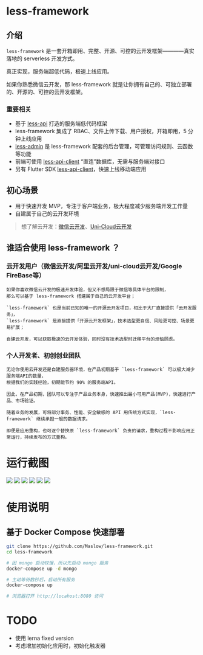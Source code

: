 # less-framework

## 介绍

`less-framework` 是一套开箱即用、完整、开源、可控的云开发框架————真实落地的 serverless 开发方式。

真正实现，服务端超低代码，极速上线应用。

如果你熟悉微信云开发，那 less-framework 就是让你拥有自己的、可独立部署的、开源的、可控的云开发框架。

### 重要相关
  - 基于 [less-api](https://github.com/Maslow/less-api) 打造的服务端低代码框架
  - less-framework 集成了 RBAC、文件上传下载、用户授权，开箱即用，5 分钟上线应用
  - [less-admin](https://github.com/Maslow/less-admin) 是 less-framework 配套的后台管理，可管理访问规则、云函数等功能
  - 前端可使用 [less-api-client](https://github.com/Maslow/less-api-client-js) “直连”数据库，无需与服务端对接口
  - 另有 Flutter SDK [less-api-client](https://github.com/Maslow/less-api-client-dart)，快速上线移动端应用

## 初心场景

- 用于快速开发 MVP，专注于客户端业务，极大程度减少服务端开发工作量
- 自建属于自己的云开发环境

> 想了解云开发：[微信云开发](https://developers.weixin.qq.com/miniprogram/dev/wxcloud/basis/getting-started.html)、[Uni-Cloud云开发](https://uniapp.dcloud.net.cn/uniCloud/README)


## 谁适合使用 less-framework ？

### 云开发用户（微信云开发/阿里云开发/uni-cloud云开发/Google FireBase等）

    如果你喜欢微信云开发的极速开发体验，但又不想局限于微信等具体平台的限制，
    那么可以基于 less-framework 搭建属于自己的云开发平台；

    `less-framework` 也是当前已知的唯一的开源云开发项目，相比于大厂直接提供「云开发服务」，
    `less-framework` 是直接提供「开源云开发框架」，技术选型更自信、风险更可控、场景更易扩展；

    自建云开发，可以获取极速的云开发体验，同时没有技术选型时迁移平台的烦恼顾虑。


### 个人开发者、初创创业团队

    无论你使用云开发还是自建服务器环境，在产品初期基于 `less-framework` 可以极大减少服务端API的数量，
    根据我们的实践经验，初期能节约 90% 的服务端API。

    因此，在产品初期，团队可以专注于产品业务本身，快速推出最小可用产品(MVP)，快速进行产品、市场验证。

    随着业务的发展，可将部分事务、性能、安全敏感的 API 用传统方式实现，`less-framework` 继续承担一般的数据请求。

    即便是应用重构，也可逐个替换原 `less-framework` 负责的请求，重构过程不影响应用正常运行，持续发布的方式重构。


# 运行截图

![](https://s3.bmp.ovh/imgs/2021/08/9ade3cec7ba8bb0a.png)
![](https://s3.bmp.ovh/imgs/2021/08/5faa3eb4943acd55.png)
![](https://s3.bmp.ovh/imgs/2021/08/25c2e4298719f9aa.png)
![](https://s3.bmp.ovh/imgs/2021/08/1216a79b03d17a12.png)
![](https://s3.bmp.ovh/imgs/2021/08/bb2b4d2e3100d00d.png)
![](https://s3.bmp.ovh/imgs/2021/08/44a349008ec52d1f.png)

# 使用说明

## 基于 Docker Compose 快速部署

```sh
git clone https://github.com/Maslow/less-framework.git
cd less-framework

# 因 mongo 启动较慢，所以先启动 mongo 服务
docker-compose up -d mongo

# 主动等待数秒后，启动所有服务
docker-compose up

# 浏览器打开 http://locahost:8080 访问
```

# TODO

- 使用 lerna fixed version
- 考虑增加初始化应用时，初始化触发器